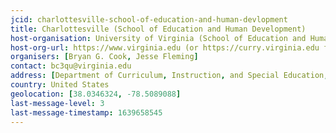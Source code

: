 ```yaml
---
jcid: charlottesville-school-of-education-and-human-devlopment
title: Charlottesville (School of Education and Human Development)
host-organisation: University of Virginia (School of Education and Human Development) 
host-org-url: https://www.virginia.edu (or https://curry.virginia.edu for School of Education)
organisers: [Bryan G. Cook, Jesse Fleming] 
contact: bc3qu@virginia.edu 
address: [Department of Curriculum, Instruction, and Special Education, University of Virginia, Bavaro Hall 312, 417 Emmet Street South, Charlottesville, VA 22903]
country: United States
geolocation: [38.0346324, -78.5089088]
last-message-level: 3
last-message-timestamp: 1639658545
---
```


